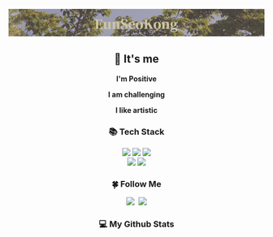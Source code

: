 ![I am Back-End Programmer](https://github.com/truthgarnet/truthgarnet/blob/main/banner.png)

<h2 align="center">🌱 It's me</h3>

<p align="center"><b>I'm Positive</b></p>
<p align="center"><b>I am challenging</b></p>
<p align="center"><b>I like artistic</b></p>


<h3 align="center">📚 Tech Stack</h3>
<p align="center">
  <img src="https://img.shields.io/badge/SpringBoot-6CB33F?style=flat-square-&logo=Spring&logoColor=white"/> <img src="https://img.shields.io/badge/Java-007396?style=flat-square-&logo=Java&logoColor=white"/>
  <img src="https://img.shields.io/badge/Mysql-E5BA1F?style=flat-square-&logo=Mysql&logoColor=white"/>
  <br>
  <img src="https://img.shields.io/badge/Css-1572B6?style=flat-square-&logo=CSS3&logoColor=white"/>
  <img src="https://img.shields.io/badge/Solidity-363636?style=flat-square-&logo=Solidity&logoColor=white"/>
<p>
  
  <h3 align="center">🍀 Follow Me</h3>
<p align="center">
  <a href="https://truthgarnet.tistory.com/"><img src="https://img.shields.io/badge/%20Blog-11B48A?style=flat-square&logo=red&logoColor=white&color=red&link=https://truthgarnet.tistory.com/"/></a>&nbsp
  <a href="mailto:dmstj105@gmail.com"><img src="https://img.shields.io/badge/Gmail-d14836?style=flat-square&logo=Gmail&logoColor=white&link=dmstj105@gmail.com"/></a>
</p>

<h3 align="center">💻 My Github Stats </h3>
<div align="center">

</div>

